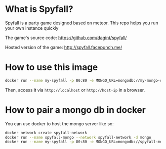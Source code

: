 # What is Spyfall?

Spyfall is a party game designed based on meteor.
This repo helps you run your own instance quickly

The game's source code: https://github.com/dagint/spyfall/

Hosted version of the game: http://spyfall.facepunch.me/

# How to use this image

```bash
docker run --name my-spyfall -p 80:80 -e MONGO_URL=mongodb://my-mongo-server/spyfall -d dagint/docker-spyfall
```

Then, access it via `http://localhost` or `http://host-ip` in a browser.

# How to pair a mongo db in docker
You can use docker to host the mongo server like so:

```bash
docker network create spyfall-network
docker run --name spyfall-mongo --network spyfall-network -d mongo
docker run --name my-spyfall -p 80:80 -e MONGO_URL=mongodb://spyfall-mongo/spyfall --network spyfall-network -d dagint/docker-spyfall
```

